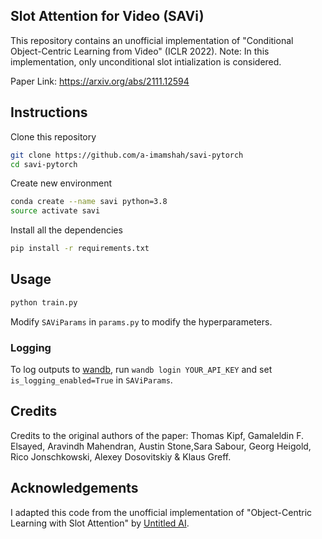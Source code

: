 ## Slot Attention for Video (SAVi)

This repository contains an unofficial implementation of "Conditional Object-Centric
Learning from Video" (ICLR 2022). Note: In this implementation, only unconditional slot intialization is considered.

Paper Link: https://arxiv.org/abs/2111.12594

## Instructions

Clone this repository
```sh
git clone https://github.com/a-imamshah/savi-pytorch
cd savi-pytorch
```

Create new environment
```sh
conda create --name savi python=3.8
source activate savi
```

Install all the dependencies
```sh
pip install -r requirements.txt
```

## Usage

```bash
python train.py
```

Modify `SAViParams` in `params.py` to modify the hyperparameters.

### Logging

To log outputs to [wandb](https://wandb.ai/home), run `wandb login YOUR_API_KEY` and set `is_logging_enabled=True` in `SAViParams`.

## Credits
Credits to the original authors of the paper: Thomas Kipf, Gamaleldin F. Elsayed, Aravindh Mahendran, Austin Stone,Sara Sabour, Georg Heigold, Rico Jonschkowski, Alexey Dosovitskiy & Klaus Greff.

## Acknowledgements
I adapted this code from the unofficial implementation of "Object-Centric Learning with Slot Attention" by [Untitled AI](https://github.com/untitled-ai/slot_attention).
